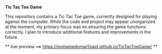 **Tic Tac Toe Game**

This repository contains a Tic Tac Toe game, currently designed for playing against the computer.
While the code and project may appear unorganized at the moment, my primary focus was on ensuring the game functions correctly.
I plan to introduce additional features and improvements in the future.


** live preview ==> https://mohamedomar5said.github.io/TicTacToeGame/ **

